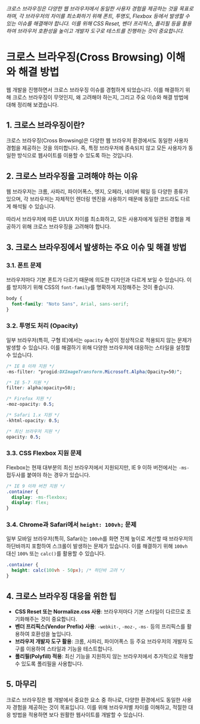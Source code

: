 ###### 크로스 브라우징은 다양한 웹 브라우저에서 동일한 사용자 경험을 제공하는 것을 목표로 하며, 각 브라우저의 차이를 최소화하기 위해 폰트, 투명도, Flexbox 등에서 발생할 수 있는 이슈를 해결해야 합니다. 이를 위해 CSS Reset, 벤더 프리픽스, 폴리필 등을 활용하여 브라우저 호환성을 높이고 개발자 도구로 테스트를 진행하는 것이 중요합니다.

# 크로스 브라우징(Cross Browsing) 이해와 해결 방법

웹 개발을 진행하면서 크로스 브라우징 이슈를 경험하게 되었습니다. 이를 해결하기 위해 크로스 브라우징이 무엇인지, 왜 고려해야 하는지, 그리고 주요 이슈와 해결 방법에 대해 정리해 보겠습니다.

## 1. 크로스 브라우징이란?

크로스 브라우징(Cross Browsing)은 다양한 웹 브라우저 환경에서도 동일한 사용자 경험을 제공하는 것을 의미합니다. 즉, 특정 브라우저에 종속되지 않고 모든 사용자가 동일한 방식으로 웹사이트를 이용할 수 있도록 하는 것입니다.

## 2. 크로스 브라우징을 고려해야 하는 이유

웹 브라우저는 크롬, 사파리, 파이어폭스, 엣지, 오페라, 네이버 웨일 등 다양한 종류가 있으며, 각 브라우저는 자체적인 렌더링 엔진을 사용하기 때문에 동일한 코드라도 다르게 해석될 수 있습니다.

따라서 브라우저에 따른 UI/UX 차이를 최소화하고, 모든 사용자에게 일관된 경험을 제공하기 위해 크로스 브라우징을 고려해야 합니다.

## 3. 크로스 브라우징에서 발생하는 주요 이슈 및 해결 방법

### 3.1. 폰트 문제

브라우저마다 기본 폰트가 다르기 때문에 의도한 디자인과 다르게 보일 수 있습니다. 이를 방지하기 위해 CSS의 `font-family`를 명확하게 지정해주는 것이 좋습니다.

```css
body {
  font-family: "Noto Sans", Arial, sans-serif;
}
```

### 3.2. 투명도 처리 (Opacity)

일부 브라우저(특히, 구형 IE)에서는 `opacity` 속성이 정상적으로 적용되지 않는 문제가 발생할 수 있습니다. 이를 해결하기 위해 다양한 브라우저에 대응하는 스타일을 설정할 수 있습니다.

```css
/* IE 8 이하 지원 */
-ms-filter: "progid:DXImageTransform.Microsoft.Alpha(Opacity=50)";

/* IE 5-7 지원 */
filter: alpha(opacity=50);

/* Firefox 지원 */
-moz-opacity: 0.5;

/* Safari 1.x 지원 */
-khtml-opacity: 0.5;

/* 최신 브라우저 지원 */
opacity: 0.5;
```

### 3.3. CSS Flexbox 지원 문제

Flexbox는 현재 대부분의 최신 브라우저에서 지원되지만, IE 9 이하 버전에서는 `-ms-` 접두사를 붙여야 하는 경우가 있습니다.

```css
/* IE 9 이하 버전 지원 */
.container {
  display: -ms-flexbox;
  display: flex;
}
```

### 3.4. Chrome과 Safari에서 `height: 100vh;` 문제

일부 모바일 브라우저(특히, Safari)는 `100vh`를 화면 전체 높이로 계산할 때 브라우저의 하단바까지 포함하여 스크롤이 발생하는 문제가 있습니다. 이를 해결하기 위해 `100vh` 대신 `100%` 또는 `calc()`를 활용할 수 있습니다.

```css
.container {
  height: calc(100vh - 50px); /* 하단바 고려 */
}
```

## 4. 크로스 브라우징 대응을 위한 팁

- **CSS Reset 또는 Normalize.css 사용**: 브라우저마다 기본 스타일이 다르므로 초기화해주는 것이 중요합니다.
- **벤더 프리픽스(Vendor Prefix) 사용**: `-webkit-`, `-moz-`, `-ms-` 등의 프리픽스를 활용하여 호환성을 높입니다.
- **브라우저 개발자 도구 활용**: 크롬, 사파리, 파이어폭스 등 주요 브라우저의 개발자 도구를 이용하여 스타일과 기능을 테스트합니다.
- **폴리필(Polyfill) 적용**: 최신 기능을 지원하지 않는 브라우저에서 추가적으로 적용할 수 있도록 폴리필을 사용합니다.

## 5. 마무리

크로스 브라우징은 웹 개발에서 중요한 요소 중 하나로, 다양한 환경에서도 동일한 사용자 경험을 제공하는 것이 목표입니다. 이를 위해 브라우저별 차이를 이해하고, 적절한 대응 방법을 적용하면 보다 원활한 웹사이트를 개발할 수 있습니다.

